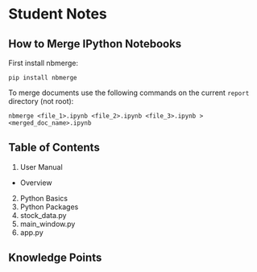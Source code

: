 # Student Notes

## How to Merge IPython Notebooks
First install nbmerge:
```
pip install nbmerge
```
To merge documents use the following commands on the current `report` directory (not root):
```
nbmerge <file_1>.ipynb <file_2>.ipynb <file_3>.ipynb > <merged_doc_name>.ipynb
```

## Table of Contents
1. User Manual
  - Overview
2. Python Basics
3. Python Packages
4. stock_data.py
5. main_window.py
5. app.py

## Knowledge Points
